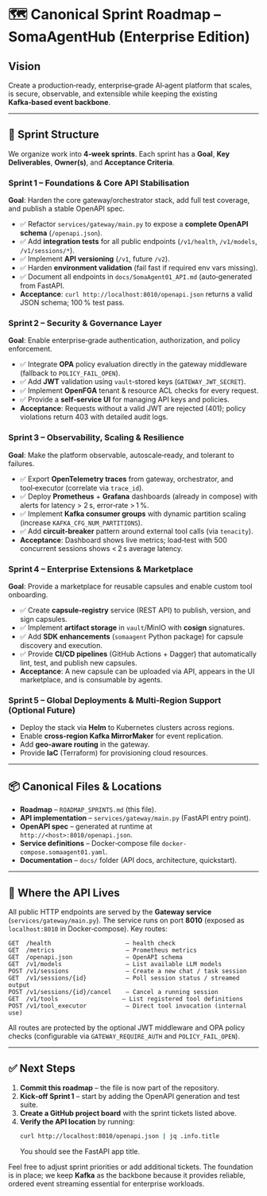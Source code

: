 # 🗺️ Canonical Sprint Roadmap – SomaAgentHub (Enterprise Edition)

## Vision
Create a production‑ready, enterprise‑grade AI‑agent platform that scales, is secure, observable, and extensible while keeping the existing **Kafka‑based event backbone**.

---

## 📆 Sprint Structure
We organize work into **4‑week sprints**. Each sprint has a **Goal**, **Key Deliverables**, **Owner(s)**, and **Acceptance Criteria**.

### Sprint 1 – Foundations & Core API Stabilisation
**Goal**: Harden the core gateway/orchestrator stack, add full test coverage, and publish a stable OpenAPI spec.
- ✅ Refactor `services/gateway/main.py` to expose a **complete OpenAPI schema** (`/openapi.json`).
- ✅ Add **integration tests** for all public endpoints (`/v1/health`, `/v1/models`, `/v1/sessions/*`).
- ✅ Implement **API versioning** (`/v1`, future `/v2`).
- ✅ Harden **environment validation** (fail fast if required env vars missing).
- ✅ Document all endpoints in `docs/SomaAgent01_API.md` (auto‑generated from FastAPI.
- **Acceptance**: `curl http://localhost:8010/openapi.json` returns a valid JSON schema; 100 % test pass.

### Sprint 2 – Security & Governance Layer
**Goal**: Enable enterprise‑grade authentication, authorization, and policy enforcement.
- ✅ Integrate **OPA** policy evaluation directly in the gateway middleware (fallback to `POLICY_FAIL_OPEN`).
- ✅ Add **JWT** validation using `vault`‑stored keys (`GATEWAY_JWT_SECRET`).
- ✅ Implement **OpenFGA** tenant & resource ACL checks for every request.
- ✅ Provide a **self‑service UI** for managing API keys and policies.
- **Acceptance**: Requests without a valid JWT are rejected (401); policy violations return 403 with detailed audit logs.

### Sprint 3 – Observability, Scaling & Resilience
**Goal**: Make the platform observable, autoscale‑ready, and tolerant to failures.
- ✅ Export **OpenTelemetry traces** from gateway, orchestrator, and tool‑executor (correlate via `trace_id`).
- ✅ Deploy **Prometheus** + **Grafana** dashboards (already in compose) with alerts for latency > 2 s, error‑rate > 1 %.
- ✅ Implement **Kafka consumer groups** with dynamic partition scaling (increase `KAFKA_CFG_NUM_PARTITIONS`).
- ✅ Add **circuit‑breaker** pattern around external tool calls (via `tenacity`).
- **Acceptance**: Dashboard shows live metrics; load‑test with 500 concurrent sessions shows < 2 s average latency.

### Sprint 4 – Enterprise Extensions & Marketplace
**Goal**: Provide a marketplace for reusable capsules and enable custom tool onboarding.
- ✅ Create **capsule‑registry** service (REST API) to publish, version, and sign capsules.
- ✅ Implement **artifact storage** in `vault`/MinIO with **cosign** signatures.
- ✅ Add **SDK enhancements** (`somaagent` Python package) for capsule discovery and execution.
- ✅ Provide **CI/CD pipelines** (GitHub Actions + Dagger) that automatically lint, test, and publish new capsules.
- **Acceptance**: A new capsule can be uploaded via API, appears in the UI marketplace, and is consumable by agents.

### Sprint 5 – Global Deployments & Multi‑Region Support (Optional Future)
- Deploy the stack via **Helm** to Kubernetes clusters across regions.
- Enable **cross‑region Kafka MirrorMaker** for event replication.
- Add **geo‑aware routing** in the gateway.
- Provide **IaC** (Terraform) for provisioning cloud resources.

---

## 📦 Canonical Files & Locations
- **Roadmap** – `ROADMAP_SPRINTS.md` (this file).
- **API implementation** – `services/gateway/main.py` (FastAPI entry point).
- **OpenAPI spec** – generated at runtime at `http://<host>:8010/openapi.json`.
- **Service definitions** – Docker‑compose file `docker-compose.somaagent01.yaml`.
- **Documentation** – `docs/` folder (API docs, architecture, quickstart).

---

## 📡 Where the API Lives
All public HTTP endpoints are served by the **Gateway service** (`services/gateway/main.py`). The service runs on port **8010** (exposed as `localhost:8010` in Docker‑compose). Key routes:
```
GET  /health                     – health check
GET  /metrics                    – Prometheus metrics
GET  /openapi.json               – OpenAPI schema
GET  /v1/models                  – List available LLM models
POST /v1/sessions                – Create a new chat / task session
GET  /v1/sessions/{id}           – Poll session status / streamed output
POST /v1/sessions/{id}/cancel    – Cancel a running session
GET  /v1/tools                  – List registered tool definitions
POST /v1/tool_executor           – Direct tool invocation (internal use)
```
All routes are protected by the optional JWT middleware and OPA policy checks (configurable via `GATEWAY_REQUIRE_AUTH` and `POLICY_FAIL_OPEN`).

---

## ✅ Next Steps
1. **Commit this roadmap** – the file is now part of the repository.
2. **Kick‑off Sprint 1** – start by adding the OpenAPI generation and test suite.
3. **Create a GitHub project board** with the sprint tickets listed above.
4. **Verify the API location** by running:
   ```bash
   curl http://localhost:8010/openapi.json | jq .info.title
   ```
   You should see the FastAPI app title.

Feel free to adjust sprint priorities or add additional tickets. The foundation is in place; we keep **Kafka** as the backbone because it provides reliable, ordered event streaming essential for enterprise workloads.
